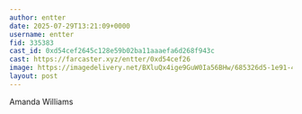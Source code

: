 ```yaml
---
author: entter
date: 2025-07-29T13:21:09+0000
username: entter
fid: 335383
cast_id: 0xd54cef2645c128e59b02ba11aaaefa6d268f943c
cast: https://farcaster.xyz/entter/0xd54cef26
image: https://imagedelivery.net/BXluQx4ige9GuW0Ia56BHw/685326d5-1e91-4b2d-67a6-6d1dd7272400/original
layout: post
---
```

Amanda Williams  

<img src='https://imagedelivery.net/BXluQx4ige9GuW0Ia56BHw/685326d5-1e91-4b2d-67a6-6d1dd7272400/original' alt='' referrerpolicy='no-referrer'/>
<img src='https://imagedelivery.net/BXluQx4ige9GuW0Ia56BHw/b06075a2-9ab6-4436-13bd-584672280b00/original' alt='' referrerpolicy='no-referrer'/>